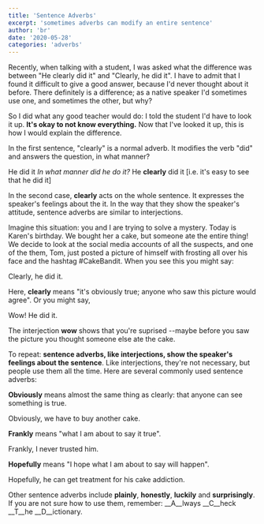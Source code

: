 ```yaml
---
title: 'Sentence Adverbs'
excerpt: 'sometimes adverbs can modify an entire sentence'
author: 'br'
date: '2020-05-28'
categories: 'adverbs'
---
```


Recently, when talking with a student, I was asked what the difference 
was between "He clearly did it" and "Clearly, he did it". I have to admit 
that I found it difficult to give a good answer, because I'd never 
thought about it before. There definitely is a difference; as a native speaker 
I'd sometimes use one, and sometimes the other, but why?

So I did what any good teacher would do: I told the student I'd have to look it up. 
__It's okay to not know everything.__ Now that I've looked it up, this is how I would 
explain the difference. 

In the first sentence, "clearly" is a normal adverb. 
It modifies the verb "did" and answers the question, in what manner? 

He did it _In what manner did he do it?_ He __clearly__ did it [i.e. it's easy to see that he did it]

In the second case, __clearly__ acts on the whole sentence. It expresses the speaker's 
feelings about the it. In the way that they show the speaker's attitude, sentence 
adverbs are similar to interjections.

Imagine this situation: you and I are trying to solve a mystery. Today is Karen's 
birthday. We bought her a cake, but someone ate the entire thing! We decide to look 
at the social media accounts of all the suspects, and one of the them, Tom, 
just posted a picture of himself with frosting all over his face and the hashtag 
#CakeBandit. When you see this you might say:

<p class="example"><span class="sAdv">Clearly</span>, <span class="sPron">he</span> <span class="sVerb">did</span> <span class="sPron">it</span>.</p>

Here, __clearly__ means "it's obviously true; anyone who saw this picture would agree". 
Or you might say,

<p class="example"><span class="sAdv">Wow</span>! <span class="sPron">He</span> <span class="sVerb">did</span> <span class="sPron">it</span>.</p>

The interjection __wow__ shows that you're suprised --maybe before 
you saw the picture you thought someone else ate the cake. 

To repeat: __sentence adverbs, like interjections, show the speaker's feelings 
about the sentence__. Like interjections, they're not necessary, but people use 
them all the time. Here are several commonly used sentence adverbs:

__Obviously__ means almost the same thing as clearly: that anyone can see something is true.

<p class="example"><span class="sAdv">Obviously</span>, <span class="sPron">we</span> <span class="sVerb">have to buy</span> <span class="sAdj">another</span> <span class="sNoun">cake</span>.</p>

__Frankly__ means "what I am about to say it true".

<p class="example"><span class="sAdv">Frankly</span>, <span class="sPron">I</span> <span class="sAdv">never</span> <span class="sVerb">trusted</span> <span class="sPron">him</span>.</p>

__Hopefully__ means "I hope what I am about to say will happen".

<p class="example"><span class="sAdv">Hopefully</span>, <span class="sPron">he</span> <span class="sVerb">can get</span> <span class="sNoun">treatment</span> <span class="sPrep">for</span> <span class="sAdj">his</span> <span class="sNoun">cake addiction</span>.</p>

Other sentence adverbs include __plainly__, __honestly__, __luckily__ and __surprisingly__. 
If you are not sure how to use them, remember: __A__lways __C__heck __T__he __D__ictionary.